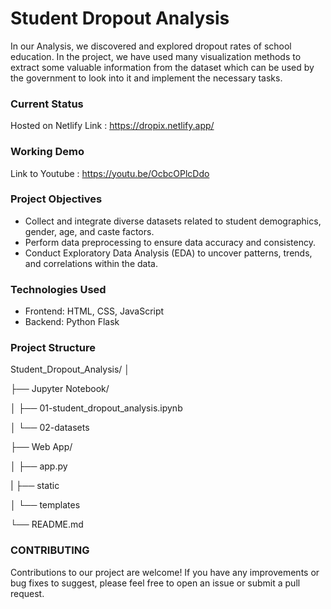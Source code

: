 # Student Dropout Analysis
In our Analysis, we discovered and explored dropout rates of school education. In the project, we have used many visualization methods to extract some valuable information from the dataset which can be used by the government to look into it and implement the necessary tasks.

### Current Status
Hosted on Netlify
Link : <a>https://dropix.netlify.app/</a>

### Working Demo
Link to Youtube : <a>https://youtu.be/OcbcOPlcDdo</a>

### Project Objectives

- Collect and integrate diverse datasets related to student demographics, gender, age, and caste factors.
- Perform data preprocessing to ensure data accuracy and consistency.
- Conduct Exploratory Data Analysis (EDA) to uncover patterns, trends, and correlations within the data.

### Technologies Used

- Frontend: HTML, CSS, JavaScript
- Backend: Python Flask

### Project Structure

Student_Dropout_Analysis/
│

├── Jupyter Notebook/

│   ├── 01-student_dropout_analysis.ipynb

│   └──  02-datasets

├── Web App/

│   ├── app.py

|   ├── static 

│   └── templates

└── README.md



### CONTRIBUTING

Contributions to our project are welcome! If you have any improvements or bug fixes to suggest, please feel free to open an issue or submit a pull request.
